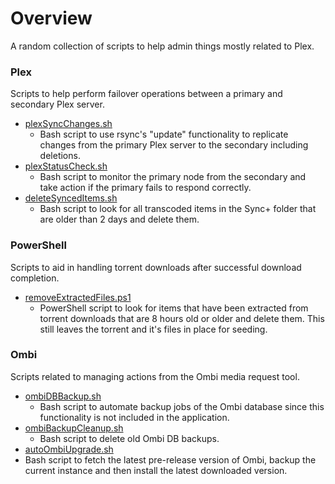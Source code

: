 # Overview
A random collection of scripts to help admin things mostly related to Plex.


### Plex
Scripts to help perform failover operations between a primary and secondary Plex server.


- <a href="https://github.com/jaretclifton/Scripts/tree/master/Plex/plexSyncChanges.sh">plexSyncChanges.sh</a>
  - Bash script to use rsync's "update" functionality to replicate changes from the primary Plex server to the secondary including deletions.
- <a href="https://github.com/jaretclifton/Scripts/tree/master/Plex/plexStatusCheck.sh">plexStatusCheck.sh</a>
  - Bash script to monitor the primary node from the secondary and take action if the primary fails to respond correctly.
- <a href="https://github.com/jaretclifton/Scripts/tree/master/Plex/deleteSyncedItems.sh">deleteSyncedItems.sh</a>
  - Bash script to look for all transcoded items in the Sync+ folder that are older than 2 days and delete them.


### PowerShell
Scripts to aid in handling torrent downloads after successful download completion.

- <a href="https://github.com/jaretclifton/Scripts/tree/master/PowerShell/removeExtractedFiles.ps1">removeExtractedFiles.ps1</a>
  - PowerShell script to look for items that have been extracted from torrent downloads that are 8 hours old or older and delete them. This still leaves the torrent and it's files in place for seeding.


### Ombi
Scripts related to managing actions from the Ombi media request tool.

- <a href="https://github.com/jaretclifton/Scripts/tree/master/Ombi/ombiDBBackup.sh">ombiDBBackup.sh</a>
  - Bash script to automate backup jobs of the Ombi database since this functionality is not included in the application.
- <a href="https://github.com/jaretclifton/Scripts/tree/master/Ombi/ombiBackupCleanup.sh">ombiBackupCleanup.sh</a>
  - Bash script to delete old Ombi DB backups.
- <a href="https://github.com/jaretclifton/Scripts/tree/master/Ombi/autoOmbiUpgrade.sh">autoOmbiUpgrade.sh</a>
-   Bash script to fetch the latest pre-release version of Ombi, backup the current instance and then install the latest downloaded version.
